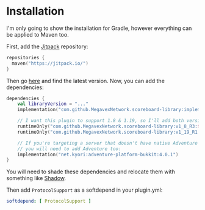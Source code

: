 # Installation

I'm only going to show the installation for Gradle, however everything can be applied to Maven too.

First, add the [Jitpack](https://jitpack.io/) repository:

```kotlin
repositories {
  maven("https://jitpack.io/")
}
```

Then go [here](https://jitpack.io/#MegavexNetwork/scoreboard-library) and find the latest version. Now, you can add the
dependencies:

```kotlin
dependencies {
    val libraryVersion = "..."
    implementation("com.github.MegavexNetwork.scoreboard-library:implementation:$libraryVersion") // Includes the API and the implementation

    // I want this plugin to support 1.8 & 1.19, so I'll add both version implementations:
    runtimeOnly("com.github.MegavexNetwork.scoreboard-library:v1_8_R3:$libraryVersion")
    runtimeOnly("com.github.MegavexNetwork.scoreboard-library:v1_19_R1:$libraryVersion")

    // If you're targeting a server that doesn't have native Adventure support (1.8 or Spigot 1.19),
    // you will need to add Adventure too:
    implementation("net.kyori:adventure-platform-bukkit:4.0.1")
}
```

You will need to shade these dependencies and relocate them with something
like [Shadow](https://imperceptiblethoughts.com/shadow/).

Then add `ProtocolSupport` as a softdepend in your plugin.yml:
```yaml
softdepend: [ ProtocolSupport ]
```
